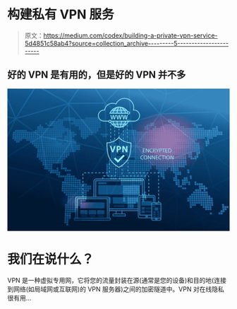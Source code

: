 # 构建私有 VPN 服务

> 原文：<https://medium.com/codex/building-a-private-vpn-service-5d4851c58ab4?source=collection_archive---------5----------------------->

## 好的 VPN 是有用的，但是好的 VPN 并不多

![](img/da611222d8524c61a027237b5db5c8d2.png)

# 我们在说什么？

VPN 是一种虚拟专用网，它将您的流量封装在源(通常是您的设备)和目的地(连接到网络(如局域网或互联网)的 VPN 服务器)之间的加密隧道中。VPN 对在线隐私很有用…